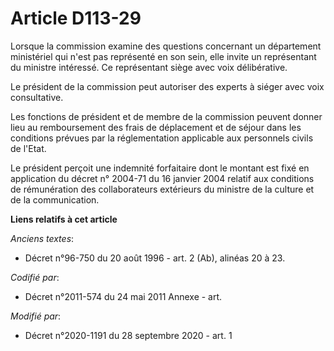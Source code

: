 # Article D113-29

Lorsque la commission examine des questions concernant un département ministériel qui n'est pas représenté en son sein, elle
invite un représentant du ministre intéressé. Ce représentant siège avec voix délibérative.

Le président de la commission peut autoriser des experts à siéger avec voix consultative.

Les fonctions de président et de membre de la commission peuvent donner lieu au remboursement des frais de déplacement et de
séjour dans les conditions prévues par la réglementation applicable aux personnels civils de l'Etat.

Le président perçoit une indemnité forfaitaire dont le montant est fixé en application du décret n° 2004-71 du 16 janvier
2004 relatif aux conditions de rémunération des collaborateurs extérieurs du ministre de la culture et de la communication.

**Liens relatifs à cet article**

_Anciens textes_:

  - Décret n°96-750 du 20 août 1996 - art. 2 (Ab), alinéas 20 à 23.

_Codifié par_:

  - Décret n°2011-574 du 24 mai 2011 Annexe - art.

_Modifié par_:

  - Décret n°2020-1191 du 28 septembre 2020 - art. 1
